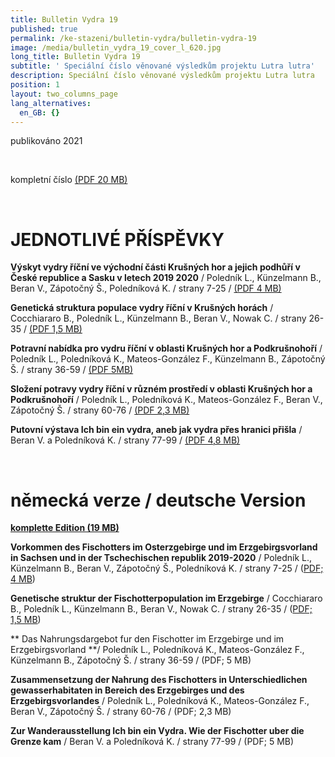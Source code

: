 ```yaml
---
title: Bulletin Vydra 19
published: true
permalink: /ke-stazeni/bulletin-vydra/bulletin-vydra-19
image: /media/bulletin_vydra_19_cover_l_620.jpg
long_title: Bulletin Vydra 19
subtitle: ' Speciální číslo věnované výsledkům projektu Lutra lutra'
description: Speciální číslo věnované výsledkům projektu Lutra lutra
position: 1
layout: two_columns_page
lang_alternatives:
  en_GB: {}
---
```

publikováno 2021

<br/> 

kompletní číslo [(PDF 20 MB)](/media/bulletin_VYDRA_19_complet_web.pdf)

<br/> 

# JEDNOTLIVÉ PŘÍSPĚVKY

**Výskyt vydry říční ve východní části Krušných hor a jejich podhůří v České republice a Sasku v letech 2019 2020** / Poledník L., Künzelmann B., Beran V., Zápotočný Š., Poledníková K. / strany 7-25 / [(PDF 4 MB)](/media/bulletin_VYDRA_19_Polednik_etal_occurence_7_25.pdf)

**Genetická struktura populace vydry říční v Krušných horách** / Cocchiararo B., Poledník L., Künzelmann B., Beran V., Nowak C. / strany 26-35 / [(PDF 1,5 MB)](/media/bulletin_VYDRA_19_Cocchiararo_etal_26_35.pdf)

**Potravní nabídka pro vydru říční v oblasti Krušných hor a Podkrušnohoří** / Poledník L., Poledníková K., Mateos-González F., Künzelmann B., Zápotočný Š. / strany 36-59 / [(PDF 5MB)](/media/bulletin_VYDRA_19_Polednik_etal_prey_36_59.pdf)

**Složení potravy vydry říční v různém prostředí v oblasti Krušných hor a Podkrušnohoří** / Poledník L., Poledníková K., Mateos-González F., Beran V., Zápotočný Š. / strany 60-76 / [(PDF 2,3 MB)](/media/bulletin_VYDRA_19_Polednik_etal_diet_60_76.pdf)

**Putovní výstava Ich bin ein vydra, aneb jak vydra přes hranici přišla** / Beran V. a Poledníková K. / strany 77-99 /  [(PDF 4,8 MB)](/media/bulletin_VYDRA_19_Beran_77_99.pdf)

<br/>

# německá verze / deutsche Version

****[**komplette Edition (19 MB)**](/media/bulletin_VYDRA_german_web.pdf)****

**Vorkommen des Fischotters im Osterzgebirge und im Erzgebirgsvorland in Sachsen und in der Tschechischen republik 2019-2020** / Poledník L., Künzelmann B., Beran V., Zápotočný Š., Poledníková K. / strany 7-25 / ([PDF; 4 MB](/media/bulletin_VYDRA_Deutsche_Vorkommen.pdf)) 

**Genetische struktur der Fischotterpopulation im Erzgebirge** / Cocchiararo B., Poledník L., Künzelmann B., Beran V., Nowak C. / strany 26-35 / ([PDF; 1,5 MB](/media/bulletin_VYDRA_Deutsche_Genetische.pdf))

** Das Nahrungsdargebot fur den Fischotter im Erzgebirge und im Erzgebirgsvorland **/ Poledník L., Poledníková K., Mateos-González F., Künzelmann B., Zápotočný Š. / strany 36-59 / (PDF; 5 MB)

**Zusammensetzung der Nahrung des Fischotters in Unterschiedlichen gewasserhabitaten in Bereich des Erzgebirges und des Erzgebirgsvorlandes** / Poledník L., Poledníková K., Mateos-González F., Beran V., Zápotočný Š. / strany 60-76 / (PDF; 2,3 MB)

**Zur Wanderausstellung Ich bin ein Vydra. Wie der Fischotter uber die Grenze kam** / Beran V. a Poledníková K. / strany 77-99 /  (PDF; 5 MB)
